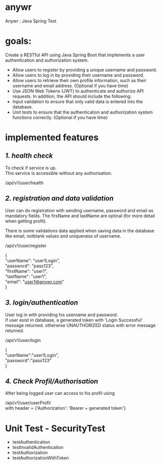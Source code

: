 # anywr
Anywr : Java Spring Test

# goals:
Create a RESTful API using Java Spring Boot that implements a user authentication and authorization system. 
- Allow users to register by providing a unique username and password.
- Allow users to log in by providing their username and password.
- Allow users to retrieve their own profile information, such as their username and email address. (Optional if you have time)
- Use JSON Web Tokens (JWT) to authenticate and authorize API requests.
In addition, the API should include the following:
- Input validation to ensure that only valid data is entered into the database.
- Unit tests to ensure that the authentication and authorization system functions correctly. (Optional if you have time)

# implemented features

## _1. health check_
To check if service is up.<br>
This service is accessible without any authorisation.

/api/v1/user/health

## _2. registration and data validation_
<p>User can do registration with sending username, password and email as mandatory fields. The firsName and lastName are optinal (for more detail when getting profil).</p>
<p>There is some validations data applied when saving data in the database like email, notblank values and uniqueness of username.</p>

/api/v1/user/register</br>

{</br>
   "userName": "user1Login",</br>
   "password": "pass123",</br>
   "firstName": "user1",</br>
   "lastName": "user1",</br>
   "email": "user1@anywr.com"</br>
}

## _3. login/authentication_
User log in with providing his username and password.</br>
if user exist in database, a generated token with 'Login Successful' message returned. otherwise UNAUTHORIZED status with error message returned.

/api/v1/user/login</br>

{</br>
"userName":"user1Login",</br>
"password":"pass123"</br>
}

## _4. Check Profil/Authorisation_
After being logged user can access to his profil using 

/api/v1/user/userProfil</br>
with header = {'Authorization': 'Bearer + generated token'}

# Unit Test - SecurityTest

- testAuthentication
- testInvalidAuthentication
- testAuthorization
- testAuthorizationWithToken
